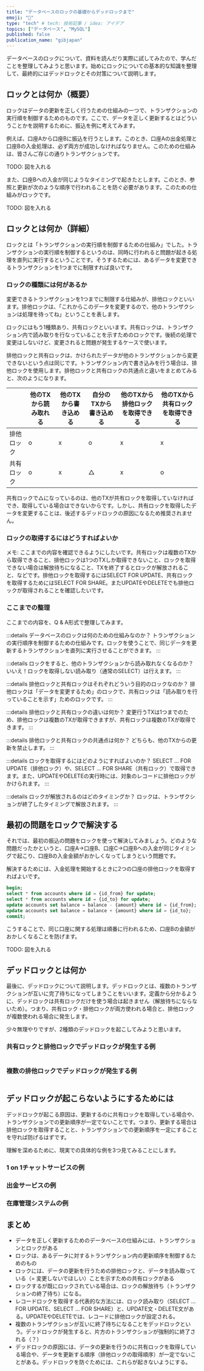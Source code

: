 ```yaml
---
title: "データベースのロックの基礎からデッドロックまで"
emoji: "🦁"
type: "tech" # tech: 技術記事 / idea: アイデア
topics: ["データベース", "MySQL"]
published: false
publication_name: "gibjapan"
---
```


データベースのロックについて、資料を読んだり実際に試してみたので、学んだことを整理してみようと思います。始めにロックについての基本的な知識を整理して、最終的にはデッドロックとその対策について説明します。

## ロックとは何か（概要）

ロックはデータの更新を正しく行うための仕組みの一つで、トランザクションの実行順を制御するためのものです。ここで、データを正しく更新するとはどういうことかを説明するために、振込を例に考えてみます。

例えば、口座Aから口座Bに振込を行うとします。このとき、口座Aの出金処理と口座Bの入金処理は、必ず両方が成功しなければなりません。このための仕組みは、皆さんご存じの通りトランザクションです。

TODO: 図を入れる

また、口座Bへの入金が同じようなタイミングで起きたとします。このとき、参照と更新が次のような順序で行われることを防ぐ必要があります。このための仕組みがロックです。

TODO: 図を入れる

## ロックとは何か（詳細）

ロックとは「トランザクションの実行順を制御するための仕組み」でした。トランザクションの実行順を制御するというのは、同時に行われると問題が起きる処理を直列に実行するということです。そうするためには、あるデータを変更できるトランザクションを1つまでに制限すれば良いです。

### ロックの種類には何があるか

変更できるトランザクションを1つまでに制限する仕組みが、排他ロックといいます。排他ロックは、「これからこのデータを変更するので、他のトランザクションは処理を待ってね」ということを表します。

ロックにはもう1種類あり、共有ロックといいます。共有ロックは、トランザクション内で読み取りを行なっていることを示すためのロックです。後続の処理で変更はしないけど、変更されると問題が発生するケースで使います。

排他ロックと共有ロックは、かけられたデータが他のトランザクションから変更できないという点は同じです。トランザクション内で書き込みを行う場合は、排他ロックを使用します。排他ロックと共有ロックの共通点と違いをまとめてみると、次のようになります。

|            | 他のTXから読み取れる | 他のTXから書き込める | 自分のTXから書き込める | 他のTXから排他ロックを取得できる | 他のTXから共有ロックを取得できる |
| ---------- | -------------------- | -------------------- | ---------------------- | -------------------------------- | -------------------------------- |
| 排他ロック | o                    | x                    | o                      | x                                | x                                |
| 共有ロック | o                    | x                    | △                      | x                                | o                                |

共有ロックで△になっているのは、他のTXが共有ロックを取得していなければでき、取得している場合はできないからです。しかし、共有ロックを取得したデータを変更することは、後述するデッドロックの原因になるため推奨されません。

### ロックの取得するにはどうすればよいか

メモ: ここまでの内容を確認できるようにしたいです。共有ロックは複数のTXから取得できること、排他ロックは1つのTXしか取得できないこと、ロックを取得できない場合は解放待ちになること、TXを終了するとロックが解放されること、などです。排他ロックを取得するにはSELECT FOR UPDATE、共有ロックを取得するためにはSELECT FOR SHARE。またUPDATEやDELETEでも排他ロックが取得されることを確認したいです。

### ここまでの整理

ここまでの内容を、Q & A形式で整理してみます。

:::details データベースのロックは何のための仕組みなのか？
トランザクションの実行順序を制御するための仕組みです。ロックを使うことで、同じデータを更新するトランザクションを直列に実行させることができます。
:::

:::details ロックをすると、他のトランザクションから読み取れなくなるのか？
いいえ！ロックを取得しない読み取り（通常のSELECT）は行えます。
:::

:::details 排他ロックと共有ロックはそれぞれどういう目的のロックなのか？
排他ロックは「データを変更するため」のロックで、共有ロックは「読み取りを行っていることを示す」ためのロックです。
:::

:::details 排他ロックと共有ロックの違いは何か？
変更行うTXは1つまでのため、排他ロックは複数のTXが取得できますが、共有ロックは複数のTXが取得できます。
:::

:::details 排他ロックと共有ロックの共通点は何か？
どちらも、他のTXからの更新を禁止します。
:::

:::details ロックを取得するにはどのようにすればよいのか？
SELECT … FOR UPDATE（排他ロック）や、SELECT … FOR SHARE（共有ロック）で取得できます。また、UPDATEやDELETEの実行時には、対象のレコードに排他ロックがかけられます。
:::

:::details ロックが解放されるのはどのタイミングか？
ロックは、トランザクションが終了したタイミングで解放されます。
:::

## 最初の問題をロックで解決する

それでは、最初の振込の問題をロックを使って解決してみましょう。どのような問題だったかというと、口座A→口座B、口座C→口座Bへの入金が同じタイミングで起こり、口座Bの入金金額がおかしくなってしまうという問題です。

解決するためには、入金処理を開始するときに2つの口座の排他ロックを取得すればよいです。

```sql
begin;
select * from accounts where id = {id_from} for update;
select * from accounts where id = {id_to} for update;
update accounts set balance = balance - {amount} where id = {id_from};
update accounts set balance = balance + {amount} where id = {id_to};
commit;
```

こうすることで、同じ口座に関する処理は順番に行われるため、口座Bの金額がおかしくなることを防げます。

TODO: 図を入れる

## デッドロックとは何か

最後に、デッドロックについて説明します。デッドロックとは、複数のトランザクションが互いに完了待ちになってしまうことをいいます。定義から分かるように、デッドロックは共有ロックだけを使う場合は起きません（解放待ちにならないため）。つまり、共有ロック・排他ロックが両方使われる場合と、排他ロックが複数使われる場合に発生します。

少々無理やりですが、2種類のデッドロックを起こしてみようと思います。

### 共有ロックと排他ロックでデッドロックが発生する例

```sql
```

### 複数の排他ロックでデッドロックが発生する例

```sql
```

## デッドロックが起こらないようにするためには

デッドロックが起こる原因は、更新するのに共有ロックを取得している場合や、トランザクションでの更新順序が一定でないことです。つまり、更新する場合は排他ロックを取得することと、トランザクションでの更新順序を一定にすることを守れば防げるはずです。

理解を深めるために、現実での具体的な例を3つ見てみることにします。

### 1 on 1チャットサービスの例

### 出金サービスの例

### 在庫管理システムの例

## まとめ

- データを正しく更新するためのデータベースの仕組みには、トランザクションとロックがある
- ロックは、あるデータに対するトランザクション内の更新順序を制御するためのもの
- ロックには、データの更新を行うための排他ロックと、データを読み取っている（= 変更しないでほしい）ことを示すための共有ロックがある
- ロックするが既にロックされている場合は、ロックの解放待ち（トランザクションの終了待ち）になる。
- レコードロックを取得する代表的な方法には、ロック読み取り（SELECT … FOR UPDATE、SELECT … FOR SHARE）と、UPDATE文・DELETE文がある。UPDATEやDELETEでは、レコードに排他ロックが設定される。
- 複数のトランザクションが互いに終了待ちになることをデッドロックという。デッドロックが発生すると、片方のトランザクションが強制的に終了される（？）
- デッドロックの原因には、データの更新を行うのに共有ロックを取得している場合や、データを更新する順序（排他ロックの取得順序）が一定でないことがある。デッドロックを防ぐためには、これらが起きないようにする。

